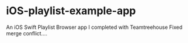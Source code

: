 # iOS-playlist-example-app
An iOS Swift Playlist Browser app I completed with Teamtreehouse
Fixed merge conflict....
